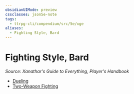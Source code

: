 ```yaml
---
obsidianUIMode: preview
cssclasses: json5e-note
tags:
  - ttrpg-cli/compendium/src/5e/xge
aliases:
  - Fighting Style, Bard
---
```

# Fighting Style, Bard
*Source: Xanathar's Guide to Everything, Player's Handbook* 

- [Dueling](3-Mechanics/CLI/optional-features/dueling.md)
- [Two-Weapon Fighting](3-Mechanics/CLI/optional-features/two-weapon-fighting.md)